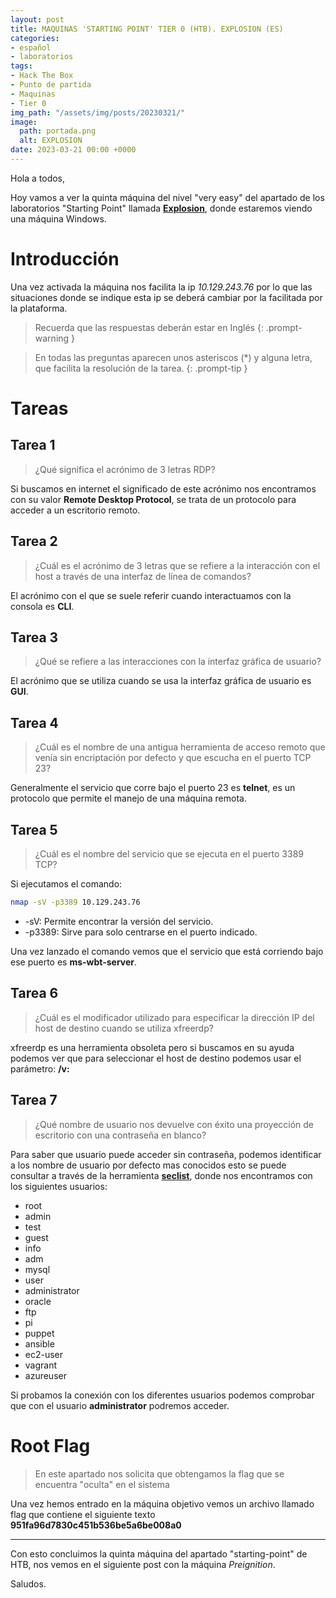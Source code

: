 ```yaml
---
layout: post
title: MAQUINAS 'STARTING POINT' TIER 0 (HTB). EXPLOSION (ES)
categories:
- español
- laboratorios
tags:
- Hack The Box
- Punto de partida
- Maquinas
- Tier 0
img_path: "/assets/img/posts/20230321/"
image:
  path: portada.png
  alt: EXPLOSION
date: 2023-03-21 00:00 +0000
---
```

Hola a todos,

Hoy vamos a ver la quinta máquina del nivel "very easy" del apartado de los laboratorios "Starting Point" llamada [**Explosion**](https://app.hackthebox.com/starting-point), donde estaremos viendo una máquina Windows.

# Introducción

Una vez activada la máquina nos facilita la ip _10.129.243.76_ por lo que las situaciones donde se indique esta ip se deberá cambiar por la facilitada por la plataforma.

> Recuerda que las respuestas deberán estar en Inglés
{: .prompt-warning }

> En todas las preguntas aparecen unos asteriscos (*) y alguna letra, que facilita la resolución de la tarea.
{: .prompt-tip }

# Tareas

## Tarea 1

> ¿Qué significa el acrónimo de 3 letras RDP?

Si buscamos en internet el significado de este acrónimo nos encontramos con su valor **Remote Desktop Protocol**, se trata de un protocolo para acceder a un escritorio remoto.

## Tarea 2

> ¿Cuál es el acrónimo de 3 letras que se refiere a la interacción con el host a través de una interfaz de línea de comandos?

El acrónimo con el que se suele referir cuando interactuamos con la consola es **CLI**.


## Tarea 3

> ¿Qué se refiere a las interacciones con la interfaz gráfica de usuario?

El acrónimo que se utiliza cuando se usa la interfaz gráfica de usuario es **GUI**.

## Tarea 4

> ¿Cuál es el nombre de una antigua herramienta de acceso remoto que venía sin encriptación por defecto y que escucha en el puerto TCP 23?

Generalmente el servicio que corre bajo el puerto 23 es **telnet**, es un protocolo que permite el manejo de una máquina remota.

## Tarea 5

> ¿Cuál es el nombre del servicio que se ejecuta en el puerto 3389 TCP?

Si ejecutamos el comando:

```bash
nmap -sV -p3389 10.129.243.76
```

- -sV: Permite encontrar la versión del servicio.
- -p3389: Sirve para solo centrarse en el puerto indicado.

Una vez lanzado el comando vemos que el servicio que está corriendo bajo ese puerto es **ms-wbt-server**.

## Tarea 6

> ¿Cuál es el modificador utilizado para especificar la dirección IP del host de destino cuando se utiliza xfreerdp?

xfreerdp es una herramienta obsoleta pero si buscamos en su ayuda podemos ver que para seleccionar el host de destino podemos usar el parámetro: **/v:**


## Tarea 7

> ¿Qué nombre de usuario nos devuelve con éxito una proyección de escritorio con una contraseña en blanco?

Para saber que usuario puede acceder sin contraseña, podemos identificar a los nombre de usuario por defecto mas conocidos esto se puede consultar a través de la herramienta [**seclist**](https://github.com/danielmiessler/SecLists/blob/master/Usernames/top-usernames-shortlist.txt), donde nos encontramos con los siguientes usuarios:

- root
- admin
- test
- guest
- info
- adm
- mysql
- user
- administrator
- oracle
- ftp
- pi
- puppet
- ansible
- ec2-user
- vagrant
- azureuser

Si probamos la conexión con los diferentes usuarios podemos comprobar que con el usuario **administrator** podremos acceder.


# Root Flag

> En este apartado nos solicita que obtengamos la flag que se encuentra "oculta" en el sistema

Una vez hemos entrado en la máquina objetivo vemos un archivo llamado flag que contiene el siguiente texto **951fa96d7830c451b536be5a6be008a0**

___

Con esto concluimos la quinta máquina del apartado "starting-point" de HTB, nos vemos en el siguiente post con la máquina _Preignition_.

Saludos.

